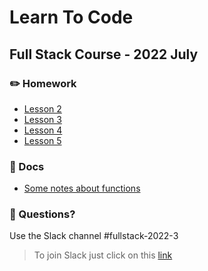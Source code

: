 # Learn To Code

## Full Stack Course - 2022 July

### ✏️ Homework

- [Lesson 2](homework/lesson_2.md)
- [Lesson 3](homework/lesson_3.md)
- [Lesson 4](homework/lesson_4.md)
- [Lesson 5](homework/lesson_5.md)

### 📄 Docs

- [Some notes about functions](docs/functions.md)

### 🤔 Questions?

Use the Slack channel #fullstack-2022-3

> To join Slack just click on this [link](https://hamburgcodingschool.slack.com/join/shared_invite/enQtMjczNDI3OTE4NzIwLTE2ZmNkNDk5YTg3MDFlOTY2ZmU2YzU5YTU4MTNhNDg4MTRhNTMwYzFiNTdlOTdhYzllYzg5YmVkYzljNWExY2U#/)
